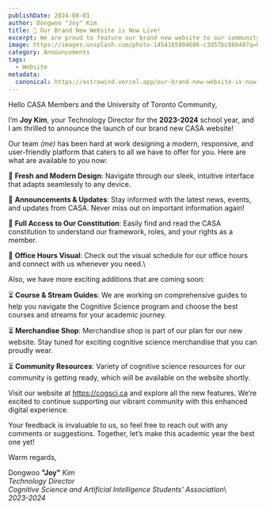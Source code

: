 ```yaml
---
publishDate: 2024-08-01
author: Dongwoo "Joy" Kim
title: 🎉 Our Brand New Website is Now Live!
excerpt: We are proud to feature our brand new website to our community! Read more to find out what we have to offer in our new website.
image: https://images.unsplash.com/photo-1454165804606-c3d57bc86b40?q=80&w=2670&auto=format&fit=crop&ixlib=rb-4.0.3&ixid=M3wxMjA3fDB8MHxwaG90by1wYWdlfHx8fGVufDB8fHx8fA%3D%3D
category: Announcements
tags:
  - Website
metadata:
  canonical: https://astrowind.vercel.app/our-brand-new-website-is-now-live
---
```

Hello CASA Members and the University of Toronto Community,

I’m **Joy Kim**, your Technology Director for the **2023-2024** school year, and I am thrilled to announce the launch of our brand new CASA website!

Our team *(me)* has been hard at work designing a modern, responsive, and user-friendly platform that caters to all we have to offer for you. Here are what are available to you now:

🤖 **Fresh and Modern Design**: Navigate through our sleek, intuitive interface that adapts seamlessly to any device.

🤖 **Announcements & Updates**: Stay informed with the latest news, events, and updates from CASA. Never miss out on important information again!

🤖 **Full Access to Our Constitution**: Easily find and read the CASA constitution to understand our framework, roles, and your rights as a member.

🤖 **Office Hours Visual**: Check out the visual schedule for our office hours and connect with us whenever you need.\

Also, we have more exciting additions that are coming soon:

⏳ **Course & Stream Guides**: We are working on comprehensive guides to help you navigate the Cognitive Science program and choose the best courses and streams for your academic journey.

⏳ **Merchandise Shop**: Merchandise shop is part of our plan for our new website. Stay tuned for exciting cognitive science merchandise that you can proudly wear.

⏳ **Community Resources**: Variety of cognitive science resources for our community is getting ready, which will be available on the website shortly.

Visit our website at https://cogsci.ca and explore all the new features. We’re excited to continue supporting our vibrant community with this enhanced digital experience.

Your feedback is invaluable to us, so feel free to reach out with any comments or suggestions. Together, let’s make this academic year the best one yet!

Warm regards,

Dongwoo **"Joy"** Kim\
*Technology Director*\
*Cognitive Science and Artificial Intelligence Students' Association*\  
*2023-2024*
